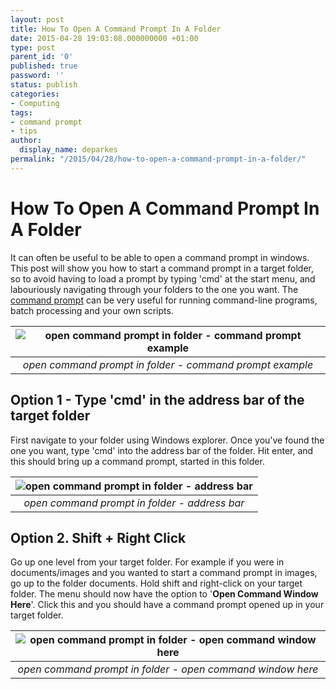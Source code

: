 ```yaml
---
layout: post
title: How To Open A Command Prompt In A Folder
date: 2015-04-28 19:03:08.000000000 +01:00
type: post
parent_id: '0'
published: true
password: ''
status: publish
categories:
- Computing
tags:
- command prompt
- tips
author:
  display_name: deparkes
permalink: "/2015/04/28/how-to-open-a-command-prompt-in-a-folder/"
---
```

<h1>How To Open A Command Prompt In A Folder</h1>
It can often be useful to be able to open a command prompt in windows. This post will show you how to start a command prompt in a target folder, so to avoid having to load a prompt by typing 'cmd' at the start menu, and labouriously navigating through your folders to the one you want.
The <a href="http://www.cs.princeton.edu/courses/archive/spr05/cos126/cmd-prompt.html">command prompt</a> can be very useful for running command-line programs, batch processing and your own scripts.


| ![open command prompt in folder - command prompt example]({{site.baseurl}}/assets/2015/04/command-prompt-example.png) |
|:--:|
| *open command prompt in folder - command prompt example* |


<h2>Option 1 - Type 'cmd' in the address bar of the target folder</h2>
First navigate to your folder using Windows explorer.
Once you've found the one you want, type 'cmd' into the address bar of the folder.
Hit enter, and this should bring up a command prompt, started in this folder.

| ![open command prompt in folder - address bar]({{site.baseurl}}/assets/2015/04/AddressBar.png) |
|:--:|
| *open command prompt in folder - address bar* |

<h2>Option 2. Shift + Right Click</h2>
Go up one level from your target folder. For example if you were in documents/images and you wanted to start a command prompt in images, go up to the folder documents.
Hold shift and right-click on your target folder. The menu should now have the option to '<strong>Open Command Window Here</strong>'. Click this and you should have a command prompt opened up in your target folder.

| ![open command prompt in folder - open command window here]({{site.baseurl}}/assets/2015/04/OpenCommandWindowHere.png) |
|:--:|
| *open command prompt in folder - open command window here* |
